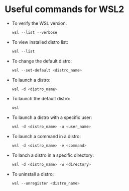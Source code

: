 # Useful commands for WSL2

- To verify the WSL version:

  ```powershell
  wsl --list --verbose
  ```

- To view installed distro list:

  ```powershell
  wsl --list
  ```

- To change the default distro:

  ```powershell
  wsl --set-default <distro_name>
  ```

- To launch a distro:

  ```powershell
  wsl -d <distro_name>
  ```

- To launch the default distro:

  ```powershell
  wsl
  ```

- To launch a distro with a specific user:

  ```powershell
  wsl -d <distro_name> -u <user_name>
  ```

- To launch a command in a distro:

  ```powershell
  wsl -d <distro_name> -e <command>
  ```

- To lanch a distro in a specific directory:

  ```powershell
  wsl -d <distro_name> -w <directory>
  ```

- To uninstall a distro:

  ```powershell
  wsl --unregister <distro_name>
  ```
